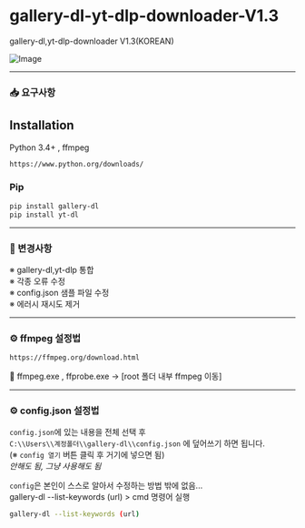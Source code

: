 # gallery-dl-yt-dlp-downloader-V1.3
gallery-dl,yt-dlp-downloader V1.3(KOREAN)

![Image](https://github.com/user-attachments/assets/6dd121af-1a3d-4dfa-b120-b2449e8ef236)

---

### 📥 요구사항

## Installation
Python 3.4+  , ffmpeg
```bash
https://www.python.org/downloads/
```

### Pip
```bash
pip install gallery-dl
pip install yt-dl 
```
---

### 🔧 변경사항
※ gallery-dl,yt-dlp 통합<br>
※ 각종 오류 수정<br>
※ config.json 샘플 파일 수정 <br>
※ 에러시 재시도 제거 <br>

---
### ⚙️ ffmpeg 설정법
```bash
https://ffmpeg.org/download.html
```
📁 ffmpeg.exe , ffprobe.exe -> [root 폴더 내부 ffmpeg 이동] 

---

### ⚙️ config.json 설정법
`config.json`에 있는 내용을 전체 선택 후  
`C:\\Users\\계정폴더\\gallery-dl\\config.json` 에 덮어쓰기 하면 됩니다.  
(※ `config 열기` 버튼 클릭 후 거기에 넣으면 됨)  
*안해도 됨, 그냥 사용해도 됨*

`config`은 본인이 스스로 알아서 수정하는 방법 밖에 없음...  
gallery-dl --list-keywords (url) > cmd 명령어 실행

```bash
gallery-dl --list-keywords (url)
```
